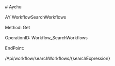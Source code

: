 <br>#     Ayehu</br>
<br>AY WorkflowSearchWorkflows</br>
<br>Method: Get</br>
<br>OperationID: Workflow_SearchWorkflows</br>
<br>EndPoint:</br>
<br>/Api/workflow/searchWorkflows/{searchExpression}</br>
